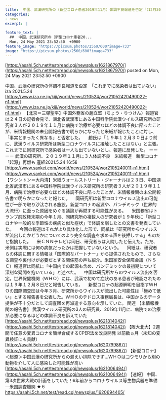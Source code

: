 ```yaml
---
title:  中国、武漢研究所の（新型コロナ患者2019年11月）体調不良報道を否定「（12月30日より前に）感染者は出ていない」  
categories:
- news
excerpt: |
  
feature_text: |
  ##  中国、武漢研究所の（新型コロナ患者20...
  Mon, 24 May 2021 23:52:50  +0900
feature_image: "https://picsum.photos/2560/600?image=733"
image: "https://picsum.photos/2560/600?image=733"
---
```


[https://asahi.5ch.net/test/read.cgi/newsplus/1621867970/](https://asahi.5ch.net/test/read.cgi/newsplus/1621867970/)
posted on Mon, 24 May 2021 23:52:50  +0900

<!--more-->

中国、武漢の研究所の体調不良報道を否定　「これまでに感染者は出ていない」 iza 2021.5.24 [https://www.iza.ne.jp/kiji/world/news/210524/wor21052420490022-n1.html](https://www.iza.ne.jp/kiji/world/news/210524/wor21052420490022-n1.html) 　【北京＝三塚聖平】中国外務省の趙立堅（ちょう・りつけん）報道官は２４日の記者会見で、湖北省武漢市にある中国科学院武漢ウイルス研究所の研究者３人が２０１９年１１月に病院で治療が必要なほどの体調不良に陥ったことが、米情報機関の未公開報告書で明らかになったと米紙が報じたことに対し、「事実とまったく異なる」と否定した。 　趙氏は「１９年１２月３０日より前に、武漢ウイルス研究所は新型コロナウイルスに接触したことはない」と主張。これまでに同研究所で感染者は一人も出ていないとし、報道に反発した。 ーーーー 武漢の研究所、２０１９年１１月に３人体調不良　米紙報道　新型コロナ「起源」再燃も 産経2021.5.24 16:58 [https://www.sankei.com/world/news/210524/wor2105240011-n1.html](https://www.sankei.com/world/news/210524/wor2105240011-n1.html) 　【ワシントン＝大内清】米紙ウォールストリート・ジャーナルは２３日、中国湖北省武漢市にある中国科学院武漢ウイルス研究所の研究者３人が２０１９年１１月、病院で治療が必要なほどの体調不良に陥ったことが、米情報機関の未公開報告書で明らかになったと報じた。 　同研究所は新型コロナウイルス流出の可能性が一部で取り沙汰される施設。新型コロナの起源や、パンデミック（世界的大流行）に至った原因をめぐる議論が再燃する可能性がある。 　米国務省はトランプ前政権末期の今年１月、同研究所の複数人の研究者が１９年秋に「新型コロナや一般的な季節性の疾病と似た症状」で体調を崩したとの文書を発表していた。 　今回の報道はそれがより具体化した形で、同紙は「研究所からウイルスが流出したかどうかについてのより完全な調査を求める声を後押しする」ものだと指摘した。 　米ＣＮＮテレビは同日、研究者らは入院したと伝えた。ただ、米側は実際には何の病気だったかは把握していないという。 　同紙は、研究者らの体調に関する情報は「国際的なパートナー」から提供されたもので、さらなる調査や裏付けが必要だとする関係筋の声も紹介。米国家安全保障会議（ＮＳＣ）報道官は同紙に「中国内での起源も含め、パンデミックの最初期について深刻な疑問を抱いている」と述べた。 　中国は研究所からのウイルス流出を否定。世界保健機関（ＷＨＯ）には、武漢で初めて症状のある患者が確認されたのは１９年１２月８日だと報告している。 　新型コロナの起源解明を目指すＷＨＯの国際調査団は今年３月、研究所からウイルスが流出した可能性は「極めて低い」とする報告書を公表した。ＷＨＯのテドロス事務局長は、中国からのデータ提供が不十分だとして調査団を再派遣する意向を示していた。 関連 【米情報機関の報告書】 武漢ウイルス研究所の3人の研究員、2019年11月に、病院での治療が必要になるほどの体調不良を訴えていた [https://asahi.5ch.net/test/read.cgi/newsplus/1621814042/](https://asahi.5ch.net/test/read.cgi/newsplus/1621814042/) 【阪大北大】2週間で任意の変異コロナを簡単合成するCPER法を改良開発 以前数ヵ月（未知の変異検証にも貢献） [https://asahi.5ch.net/test/read.cgi/newsplus/1620799867/](https://asahi.5ch.net/test/read.cgi/newsplus/1620799867/) 【新型コロナ】＜起源＞中国武漢の研究所からの漏えい排除できず...ＷＨＯはコウモリから別の動物を介して人に感染した可能性が高い [https://asahi.5ch.net/test/read.cgi/newsplus/1621006494/](https://asahi.5ch.net/test/read.cgi/newsplus/1621006494/) 【速報】 中国、第3次世界大戦の計画をしていた！6年前からコロナウイルス等生物兵器を準備—米国調査機関 ★６ https://asahi.5ch.net/test/read.cgi/newsplus/1620694405/

